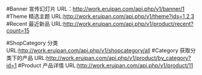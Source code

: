 #Banner  宣传幻灯片
URL：http://work.eruipan.com/api.php/v1/banner/1
#Theme  精选主题
URL:http://work.eruipan.com/api.php/v1/theme?ids=1,2,3
#Recent  最近新品
URL:http://work.eruipan.com/api.php/v1/product/recent?count=15

#ShopCategory 分类\
URL:http://work.eruipan.com/api.php/v1/shopcategory/all
#Category 获取分类下的产品
URL:http://work.eruipan.com/api.php/v1/product/by_category?id=1
#Product 产品详情
URL:http://work.eruipan.com/api.php/v1/product/11